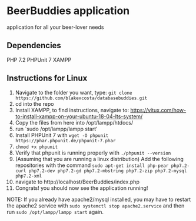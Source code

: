 # BeerBuddies application
application for all your beer-lover needs

## Dependencies
PHP 7.2
PHPUnit 7
XAMPP


## Instructions for Linux
1. Navigate to the folder you want, type: `git clone https://github.com/blakexcosta/databasebuddies.git`
2. cd into the repo
3. Install XAMPP, to find instructions, navigate to: https://vitux.com/how-to-install-xampp-on-your-ubuntu-18-04-lts-system/
4. Copy the files from here into /opt/lampp/htdocs/
5. run `sudo /opt/lampp/lampp start'
6. Install PHPUnit 7 with `wget -O phpunit https://phar.phpunit.de/phpunit-7.phar`
7. `chmod +x phpunit`
8. Verify that phpunit is running properly with `./phpunit --version`
9. (Assuming that you are running a linux distribution) Add the following repositories with the command `sudo apt-get install php-pear php7.2-curl php7.2-dev php7.2-gd php7.2-mbstring php7.2-zip php7.2-mysql php7.2-xml`
10. navigate to http://localhost/BeerBuddies/index.php
11. Congrats! you should now see the application running!

NOTE: If you already have apache2/mysql installed, you may have to restart the apache2 service with `sudo systemctl stop apache2.service` and then run `sudo /opt/lampp/lampp start` again.

